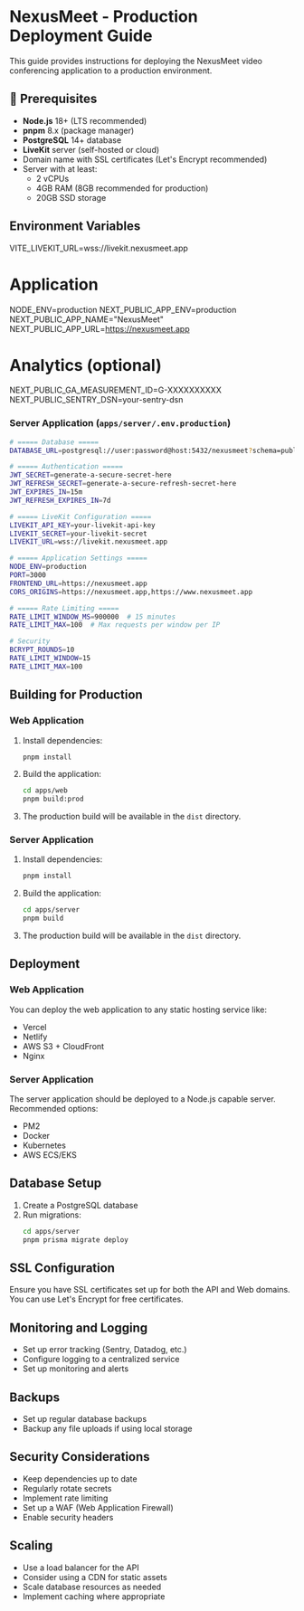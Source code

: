 # NexusMeet - Production Deployment Guide

This guide provides instructions for deploying the NexusMeet video conferencing application to a production environment.

## 🚀 Prerequisites

- **Node.js** 18+ (LTS recommended)
- **pnpm** 8.x (package manager)
- **PostgreSQL** 14+ database
- **LiveKit** server (self-hosted or cloud)
- Domain name with SSL certificates (Let's Encrypt recommended)
- Server with at least:
  - 2 vCPUs
  - 4GB RAM (8GB recommended for production)
  - 20GB SSD storage

## Environment Variables
VITE_LIVEKIT_URL=wss://livekit.nexusmeet.app

# Application
NODE_ENV=production
NEXT_PUBLIC_APP_ENV=production
NEXT_PUBLIC_APP_NAME="NexusMeet"
NEXT_PUBLIC_APP_URL=https://nexusmeet.app

# Analytics (optional)
NEXT_PUBLIC_GA_MEASUREMENT_ID=G-XXXXXXXXXX
NEXT_PUBLIC_SENTRY_DSN=your-sentry-dsn

### Server Application (`apps/server/.env.production`)

```bash
# ===== Database =====
DATABASE_URL=postgresql://user:password@host:5432/nexusmeet?schema=public

# ===== Authentication =====
JWT_SECRET=generate-a-secure-secret-here
JWT_REFRESH_SECRET=generate-a-secure-refresh-secret-here
JWT_EXPIRES_IN=15m
JWT_REFRESH_EXPIRES_IN=7d

# ===== LiveKit Configuration =====
LIVEKIT_API_KEY=your-livekit-api-key
LIVEKIT_SECRET=your-livekit-secret
LIVEKIT_URL=wss://livekit.nexusmeet.app

# ===== Application Settings =====
NODE_ENV=production
PORT=3000
FRONTEND_URL=https://nexusmeet.app
CORS_ORIGINS=https://nexusmeet.app,https://www.nexusmeet.app

# ===== Rate Limiting =====
RATE_LIMIT_WINDOW_MS=900000  # 15 minutes
RATE_LIMIT_MAX=100  # Max requests per window per IP

# Security
BCRYPT_ROUNDS=10
RATE_LIMIT_WINDOW=15
RATE_LIMIT_MAX=100
```

## Building for Production

### Web Application

1. Install dependencies:
   ```bash
   pnpm install
   ```

2. Build the application:
   ```bash
   cd apps/web
   pnpm build:prod
   ```

3. The production build will be available in the `dist` directory.

### Server Application

1. Install dependencies:
   ```bash
   pnpm install
   ```

2. Build the application:
   ```bash
   cd apps/server
   pnpm build
   ```

3. The production build will be available in the `dist` directory.

## Deployment

### Web Application

You can deploy the web application to any static hosting service like:
- Vercel
- Netlify
- AWS S3 + CloudFront
- Nginx

### Server Application

The server application should be deployed to a Node.js capable server. Recommended options:
- PM2
- Docker
- Kubernetes
- AWS ECS/EKS

## Database Setup

1. Create a PostgreSQL database
2. Run migrations:
   ```bash
   cd apps/server
   pnpm prisma migrate deploy
   ```

## SSL Configuration

Ensure you have SSL certificates set up for both the API and Web domains. You can use Let's Encrypt for free certificates.

## Monitoring and Logging

- Set up error tracking (Sentry, Datadog, etc.)
- Configure logging to a centralized service
- Set up monitoring and alerts

## Backups

- Set up regular database backups
- Backup any file uploads if using local storage

## Security Considerations

- Keep dependencies up to date
- Regularly rotate secrets
- Implement rate limiting
- Set up a WAF (Web Application Firewall)
- Enable security headers

## Scaling

- Use a load balancer for the API
- Consider using a CDN for static assets
- Scale database resources as needed
- Implement caching where appropriate
